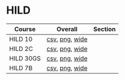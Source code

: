 # HILD

| Course | Overall | Section |
| ------ | ------- | ------- |
| HILD 10 | [csv](https://github.com/UCSD-Historical-Enrollment-Data/2024Summer1/blob/main/overall/HILD%2010.csv), [png](https://raw.githubusercontent.com/UCSD-Historical-Enrollment-Data/2024Summer1/main/plot_overall/HILD%2010.png), [wide](https://raw.githubusercontent.com/UCSD-Historical-Enrollment-Data/2024Summer1/main/plot_overall_wide/HILD%2010.png) |  |
| HILD 2C | [csv](https://github.com/UCSD-Historical-Enrollment-Data/2024Summer1/blob/main/overall/HILD%202C.csv), [png](https://raw.githubusercontent.com/UCSD-Historical-Enrollment-Data/2024Summer1/main/plot_overall/HILD%202C.png), [wide](https://raw.githubusercontent.com/UCSD-Historical-Enrollment-Data/2024Summer1/main/plot_overall_wide/HILD%202C.png) |  |
| HILD 30GS | [csv](https://github.com/UCSD-Historical-Enrollment-Data/2024Summer1/blob/main/overall/HILD%2030GS.csv), [png](https://raw.githubusercontent.com/UCSD-Historical-Enrollment-Data/2024Summer1/main/plot_overall/HILD%2030GS.png), [wide](https://raw.githubusercontent.com/UCSD-Historical-Enrollment-Data/2024Summer1/main/plot_overall_wide/HILD%2030GS.png) |  |
| HILD 7B | [csv](https://github.com/UCSD-Historical-Enrollment-Data/2024Summer1/blob/main/overall/HILD%207B.csv), [png](https://raw.githubusercontent.com/UCSD-Historical-Enrollment-Data/2024Summer1/main/plot_overall/HILD%207B.png), [wide](https://raw.githubusercontent.com/UCSD-Historical-Enrollment-Data/2024Summer1/main/plot_overall_wide/HILD%207B.png) |  |
